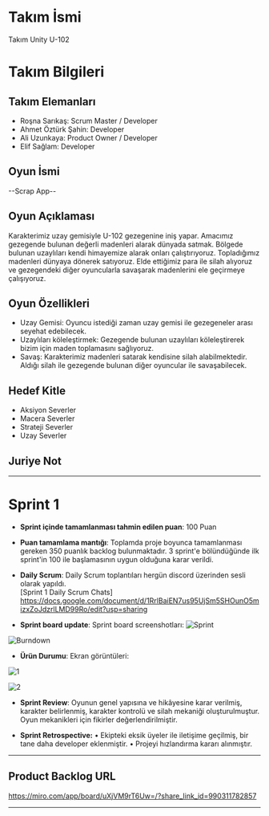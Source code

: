 # **Takım İsmi**

Takım Unity U-102

# Takım Bilgileri

## Takım Elemanları
- Roşna Sarıkaş: Scrum Master / Developer
- Ahmet Öztürk Şahin: Developer
- Ali Uzunkaya: Product Owner / Developer
- Elif Sağlam: Developer

## Oyun İsmi

--Scrap App--


## Oyun Açıklaması

Karakterimiz uzay gemisiyle U-102 gezegenine iniş yapar. Amacımız gezegende bulunan değerli madenleri alarak dünyada satmak. Bölgede bulunan uzaylıları kendi himayemize alarak onları çalıştırıyoruz. Topladığımız madenleri dünyaya dönerek satıyoruz. Elde ettiğimiz para ile silah alıyoruz ve gezegendeki diğer oyuncularla savaşarak madenlerini ele geçirmeye çalışıyoruz.


## Oyun Özellikleri

- Uzay Gemisi: Oyuncu istediği zaman uzay gemisi ile gezegeneler arası seyehat edebilecek.
- Uzaylıları köleleştirmek: Gezegende bulunan uzaylıları köleleştirerek bizim için maden toplamasını sağlıyoruz.
- Savaş: Karakterimiz madenleri satarak kendisine silah alabilmektedir. Aldığı silah ile gezegende bulunan diğer oyuncular ile savaşabilecek.

## Hedef Kitle

- Aksiyon Severler
- Macera Severler
- Strateji Severler
- Uzay Severler

## Juriye Not




---

# Sprint 1

- **Sprint içinde tamamlanması tahmin edilen puan**: 100 Puan


- **Puan tamamlama mantığı**: Toplamda proje boyunca tamamlanması gereken 350 puanlık backlog bulunmaktadır. 3 sprint'e bölündüğünde ilk sprint'in 100 ile başlamasının uygun olduğuna karar verildi.


- **Daily Scrum**: Daily Scrum toplantıları hergün discord üzerinden sesli olarak yapıldı.  
  [Sprint 1 Daily Scrum Chats]
  https://docs.google.com/document/d/1RrlBaiEN7us95UjSm5SHOunO5mizxZoJdzrlLMD99Ro/edit?usp=sharing

- **Sprint board update**: Sprint board screenshotları: 
![Sprint](https://github.com/ahmetsahn/OyunVeUygulamaAkademisiU102/assets/83590669/049dcca5-ba62-4657-84ee-7a8cdb49d6cf)

![Burndown](https://github.com/ahmetsahn/OyunVeUygulamaAkademisiU102/assets/83590669/8e1457ba-e61d-4684-abac-1dc13a602499)




- **Ürün Durumu**: Ekran görüntüleri:

 ![1](https://github.com/ahmetsahn/OyunVeUygulamaAkademisiU102/assets/83590669/5c4608b1-8aac-4358-946e-fe5fa4a9e8c6)
 
 ![2](https://github.com/ahmetsahn/OyunVeUygulamaAkademisiU102/assets/83590669/255f9d6a-5f93-4493-b6ef-8a679cfe365c)

- **Sprint Review**: 
Oyunun genel yapısına ve hikâyesine karar verilmiş, karakter belirlenmiş, karakter kontrolü ve silah mekaniği oluşturulmuştur. Oyun mekanikleri için fikirler değerlendirilmiştir. 

- **Sprint Retrospective:**
  •    Ekipteki eksik üyeler ile iletişime geçilmiş, bir tane daha developer eklenmiştir.
  •    Projeyi hızlandırma kararı alınmıştır.
 
---

## Product Backlog URL

https://miro.com/app/board/uXjVM9rT6Uw=/?share_link_id=990311782857

---

